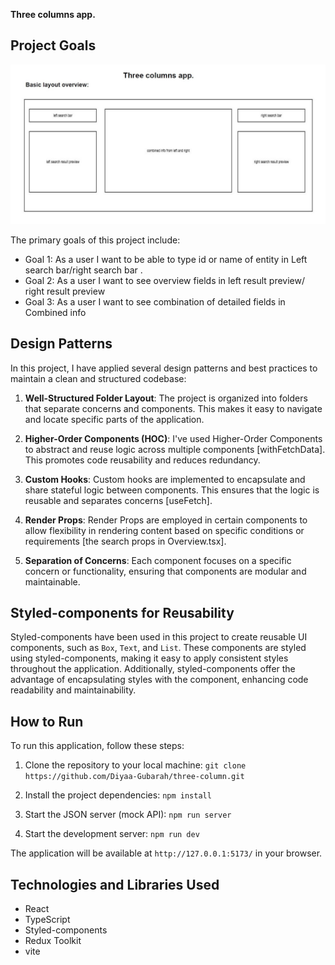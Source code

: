 **Three columns app.**

## Project Goals

![Application UI](./public/screenshout.jpg)

The primary goals of this project include:

- Goal 1: As a user I want to be able to type id or name of entity in Left search bar/right search bar .
- Goal 2: As a user I want to see overview fields in left result preview/ right result preview
- Goal 3: As a user I want to see combination of detailed fields in Combined info

## Design Patterns

In this project, I have applied several design patterns and best practices to maintain a clean and structured codebase:

1. **Well-Structured Folder Layout**: The project is organized into folders that separate concerns and components. This makes it easy to navigate and locate specific parts of the application.

2. **Higher-Order Components (HOC)**: I've used Higher-Order Components to abstract and reuse logic across multiple components [withFetchData]. This promotes code reusability and reduces redundancy.

3. **Custom Hooks**: Custom hooks are implemented to encapsulate and share stateful logic between components. This ensures that the logic is reusable and separates concerns [useFetch].

4. **Render Props**: Render Props are employed in certain components to allow flexibility in rendering content based on specific conditions or requirements [the search props in Overview.tsx].

5. **Separation of Concerns**: Each component focuses on a specific concern or functionality, ensuring that components are modular and maintainable.

## Styled-components for Reusability

Styled-components have been used in this project to create reusable UI components, such as `Box`, `Text`, and `List`. These components are styled using styled-components, making it easy to apply consistent styles throughout the application. Additionally, styled-components offer the advantage of encapsulating styles with the component, enhancing code readability and maintainability.

## How to Run

To run this application, follow these steps:

1. Clone the repository to your local machine:
   `git clone https://github.com/Diyaa-Gubarah/three-column.git`

2. Install the project dependencies:
   `npm install`

3. Start the JSON server (mock API):
   `npm run server`

4. Start the development server:
   `npm run dev`

The application will be available at `http://127.0.0.1:5173/` in your browser.

## Technologies and Libraries Used

- React
- TypeScript
- Styled-components
- Redux Toolkit
- vite
